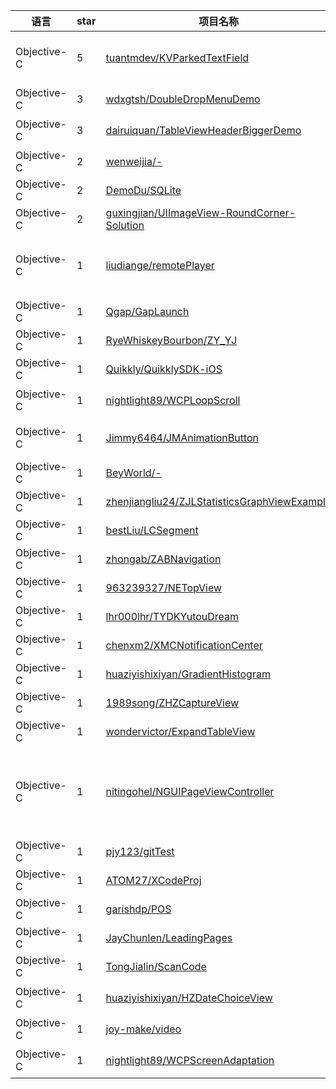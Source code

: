 语言|star|项目名称|描述
---|---|---|---
Objective-C|5|[tuantmdev/KVParkedTextField](https://github.com/tuantmdev/KVParkedTextField)|A text field with a constant text/placeholder (Objective-C version)
Objective-C|3|[wdxgtsh/DoubleDropMenuDemo](https://github.com/wdxgtsh/DoubleDropMenuDemo)|DoubleDropMenuDemo
Objective-C|3|[dairuiquan/TableViewHeaderBiggerDemo](https://github.com/dairuiquan/TableViewHeaderBiggerDemo)|tableView头部放大的动画效果
Objective-C|2|[wenweijia/-](https://github.com/wenweijia/-)|文伟佳的iOS开发历程
Objective-C|2|[DemoDu/SQLite](https://github.com/DemoDu/SQLite)|SQLite 一行代码存储
Objective-C|2|[guxingjian/UIImageView-RoundCorner-Solution](https://github.com/guxingjian/UIImageView-RoundCorner-Solution)|version 1.0
Objective-C|1|[liudiange/remotePlayer](https://github.com/liudiange/remotePlayer)|远程播放，用AVPlayer写的一个全局的播放器，包括暂停 全屏按钮快进 快退等等
Objective-C|1|[Qgap/GapLaunch](https://github.com/Qgap/GapLaunch)| 
Objective-C|1|[RyeWhiskeyBourbon/ZY_YJ](https://github.com/RyeWhiskeyBourbon/ZY_YJ)| 
Objective-C|1|[Quikkly/QuikklySDK-iOS](https://github.com/Quikkly/QuikklySDK-iOS)| 
Objective-C|1|[nightlight89/WCPLoopScroll](https://github.com/nightlight89/WCPLoopScroll)|点击处理 广告栏循环滚动 启动页
Objective-C|1|[Jimmy6464/JMAnimationButton](https://github.com/Jimmy6464/JMAnimationButton)|AnimationButton is used for loading and changing interface
Objective-C|1|[BeyWorld/-](https://github.com/BeyWorld/-)|IOS 视频压缩上传
Objective-C|1|[zhenjiangliu24/ZJLStatisticsGraphViewExample](https://github.com/zhenjiangliu24/ZJLStatisticsGraphViewExample)| 
Objective-C|1|[bestLiu/LCSegment](https://github.com/bestLiu/LCSegment)|好用的自定义tabbar
Objective-C|1|[zhongab/ZABNavigation](https://github.com/zhongab/ZABNavigation)|自定义导航栏及手势返回
Objective-C|1|[963239327/NETopView](https://github.com/963239327/NETopView)|网易新闻顶部效果
Objective-C|1|[lhr000lhr/TYDKYutouDream](https://github.com/lhr000lhr/TYDKYutouDream)| 
Objective-C|1|[chenxm2/XMCNotificationCenter](https://github.com/chenxm2/XMCNotificationCenter)| 
Objective-C|1|[huaziyishixiyan/GradientHistogram](https://github.com/huaziyishixiyan/GradientHistogram)|渐变柱状图
Objective-C|1|[1989song/ZHZCaptureView](https://github.com/1989song/ZHZCaptureView)|原生二维码扫描实现
Objective-C|1|[wondervictor/ExpandTableView](https://github.com/wondervictor/ExpandTableView)| 
Objective-C|1|[nitingohel/NGUIPageViewController](https://github.com/nitingohel/NGUIPageViewController)|How to use multiple viewconctroller in UIPageViewController with static background and jump to particuler Viewcontroller using UIPageViewcontroller
Objective-C|1|[pjy123/gitTest](https://github.com/pjy123/gitTest)| 
Objective-C|1|[ATOM27/XCodeProj](https://github.com/ATOM27/XCodeProj)|XcodeLessons
Objective-C|1|[garishdp/POS](https://github.com/garishdp/POS)| 
Objective-C|1|[JayChunlen/LeadingPages](https://github.com/JayChunlen/LeadingPages)|easy to use
Objective-C|1|[TongJialin/ScanCode](https://github.com/TongJialin/ScanCode)| 
Objective-C|1|[huaziyishixiyan/HZDateChoiceView](https://github.com/huaziyishixiyan/HZDateChoiceView)|分别有日、月、季度、年四种日期加减选择器
Objective-C|1|[joy-make/video](https://github.com/joy-make/video)|iOS video player
Objective-C|1|[nightlight89/WCPScreenAdaptation](https://github.com/nightlight89/WCPScreenAdaptation)|iOS屏幕适配 简单明了 使用方便
